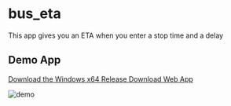 # bus_eta

This app gives you an ETA when you enter a stop time and a delay

## Demo App

[Download the Windows x64 Release ](https://drive.google.com/file/d/1cHOh5r1nde9zdFYZTv75mcDOv2vPehOb/view?usp=sharing)  [Download Web App](https://drive.google.com/file/d/1MFmirdhgi90vqp9E6PhUEjKA2VxMu1If/view?usp=sharing)

  
![demo](https://github.com/tlaw22/bus_eta/assets/108081811/0d15a97b-ce3b-49ae-9dc1-47411de9f0e8)
